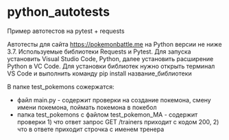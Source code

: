 # python_autotests
Пример автотестов на pytest + requests

Автотесты для сайта https://pokemonbattle.me на Python версии не ниже 3.7. Используемые библиотеки Requests и Pytest.
Для запуска установить Visual Studio Code, Python, далее установить расширение Python в VC Сode.
Для установки библиотек нужно открыть терминал VS Code и выполнить команду pip install название_библиотеки

В папке test_pokemons сожержатся:
- файл main.py  - содержит проверки  на создание покемона, смену имени покемона, поймать покемона в покебол
- папка test_pokemons с файлом test_pokemon_MA - содержит проверки 1) что ответ запрос GET /trainers приходит с кодом 200, 2) что в ответе приходит строчка с именем тренера
